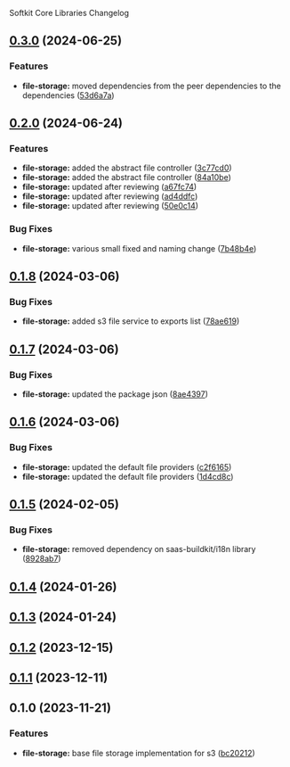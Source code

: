 Softkit Core Libraries Changelog
## [0.3.0](https://github.com/softkitit/softkit-core/compare/file-storage-0.2.0...file-storage-0.3.0) (2024-06-25)


### Features

* **file-storage:** moved dependencies from the peer dependencies to the dependencies ([53d6a7a](https://github.com/softkitit/softkit-core/commit/53d6a7a5005f1cbdf5fc0993da5601b4bfd96b9a))

## [0.2.0](https://github.com/softkitit/softkit-core/compare/file-storage-0.1.8...file-storage-0.2.0) (2024-06-24)


### Features

* **file-storage:** added the abstract file controller ([3c77cd0](https://github.com/softkitit/softkit-core/commit/3c77cd02a3736e165dd2bd58da6b047e265ef9e7))
* **file-storage:** added the abstract file controller ([84a10be](https://github.com/softkitit/softkit-core/commit/84a10bec5e45e1d6c4c767f6febcc39be6e64598))
* **file-storage:** updated after reviewing ([a67fc74](https://github.com/softkitit/softkit-core/commit/a67fc742dc5a849a46be34d0d0e4415bcd7f9a30))
* **file-storage:** updated after reviewing ([ad4ddfc](https://github.com/softkitit/softkit-core/commit/ad4ddfc85961e2532594e1b4c42afef39cc65d50))
* **file-storage:** updated after reviewing ([50e0c14](https://github.com/softkitit/softkit-core/commit/50e0c14f1f95ebfa796f8e4495b81011d1da8a4d))


### Bug Fixes

* **file-storage:** various small fixed and naming change ([7b48b4e](https://github.com/softkitit/softkit-core/commit/7b48b4e577e9d247e54c5aa637a0f8e027f7f88b))

## [0.1.8](https://github.com/softkitit/softkit-core/compare/file-storage-0.1.7...file-storage-0.1.8) (2024-03-06)


### Bug Fixes

* **file-storage:** added s3 file service to exports list ([78ae619](https://github.com/softkitit/softkit-core/commit/78ae61965fd08958e310f64b6f9fdf1c01612a38))

## [0.1.7](https://github.com/softkitit/softkit-core/compare/file-storage-0.1.6...file-storage-0.1.7) (2024-03-06)


### Bug Fixes

* **file-storage:** updated the package json ([8ae4397](https://github.com/softkitit/softkit-core/commit/8ae43976b9ea16f6341afc4ff4f11e2945dceaea))

## [0.1.6](https://github.com/softkitit/softkit-core/compare/file-storage-0.1.5...file-storage-0.1.6) (2024-03-06)


### Bug Fixes

* **file-storage:** updated the default file providers ([c2f6165](https://github.com/softkitit/softkit-core/commit/c2f616572072bb9bf1c0ff0c36f4dff288d057f4))
* **file-storage:** updated the default file providers ([1d4cd8c](https://github.com/softkitit/softkit-core/commit/1d4cd8c7fc926d7083f10ab616d6a3a5a27116c2))

## [0.1.5](https://github.com/softkitit/softkit-core/compare/file-storage-0.1.4...file-storage-0.1.5) (2024-02-05)


### Bug Fixes

* **file-storage:** removed dependency on saas-buildkit/i18n library ([8928ab7](https://github.com/softkitit/softkit-core/commit/8928ab7bdd85f64b209a70d2484655102929214b))

## [0.1.4](https://github.com/softkitit/softkit-core/compare/file-storage-0.1.3...file-storage-0.1.4) (2024-01-26)

## [0.1.3](https://github.com/softkitit/softkit-core/compare/file-storage-0.1.2...file-storage-0.1.3) (2024-01-24)

## [0.1.2](https://github.com/softkitit/softkit-core/compare/file-storage-0.1.1...file-storage-0.1.2) (2023-12-15)

## [0.1.1](https://github.com/softkitit/softkit-core/compare/file-storage-0.1.0...file-storage-0.1.1) (2023-12-11)

## 0.1.0 (2023-11-21)


### Features

* **file-storage:** base file storage implementation for s3 ([bc20212](https://github.com/softkitit/softkit-core/commit/bc20212c5a7b6dd78e67556ad93ea54080ab00db))
